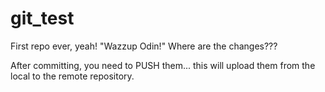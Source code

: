 # git_test
First repo ever, yeah!
"Wazzup Odin!"
Where are the changes???

After committing, you need to PUSH them... this will upload them from the local to the remote repository.